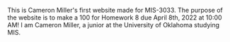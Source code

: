 This is Cameron Miller's first website made for MIS-3033. The purpose of the website is to make a 100 for Homework 8 due April 8th, 2022 at 10:00 AM! I am Cameron Miller, a junior at the University of Oklahoma studying MIS.
